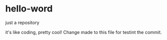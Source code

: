 # hello-word
just a repository

it's like coding, pretty cool!
Change made to this file for testint the commit.
